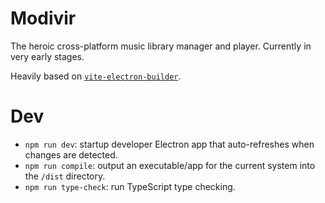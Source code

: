 # Modivir

The heroic cross-platform music library manager and player. Currently in very early stages.

Heavily based on [`vite-electron-builder`](https://github.com/cawa-93/vite-electron-builder).

# Dev

-   `npm run dev`: startup developer Electron app that auto-refreshes when changes are detected.
-   `npm run compile`: output an executable/app for the current system into the `/dist` directory.
-   `npm run type-check`: run TypeScript type checking.
